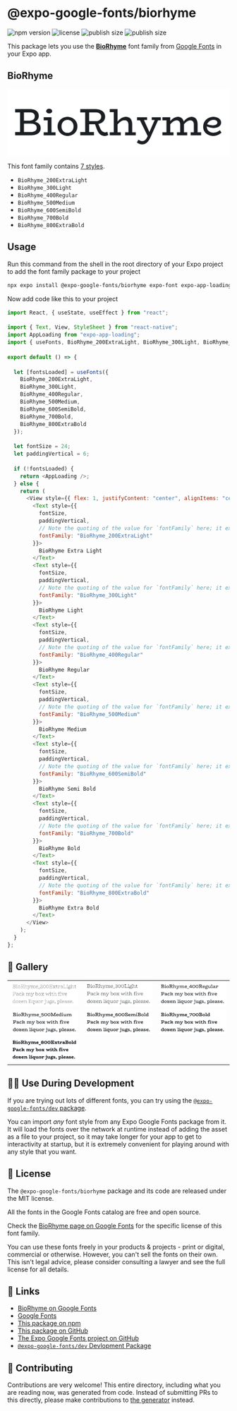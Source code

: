 # @expo-google-fonts/biorhyme

![npm version](https://flat.badgen.net/npm/v/@expo-google-fonts/biorhyme)
![license](https://flat.badgen.net/github/license/expo/google-fonts)
![publish size](https://flat.badgen.net/packagephobia/install/@expo-google-fonts/biorhyme)
![publish size](https://flat.badgen.net/packagephobia/publish/@expo-google-fonts/biorhyme)

This package lets you use the [**BioRhyme**](https://fonts.google.com/specimen/BioRhyme) font family from [Google Fonts](https://fonts.google.com/) in your Expo app.

## BioRhyme

![BioRhyme](./font-family.png)

This font family contains [7 styles](#-gallery).

- `BioRhyme_200ExtraLight`
- `BioRhyme_300Light`
- `BioRhyme_400Regular`
- `BioRhyme_500Medium`
- `BioRhyme_600SemiBold`
- `BioRhyme_700Bold`
- `BioRhyme_800ExtraBold`

## Usage

Run this command from the shell in the root directory of your Expo project to add the font family package to your project

```sh
npx expo install @expo-google-fonts/biorhyme expo-font expo-app-loading
```

Now add code like this to your project

```js
import React, { useState, useEffect } from "react";

import { Text, View, StyleSheet } from "react-native";
import AppLoading from "expo-app-loading";
import { useFonts, BioRhyme_200ExtraLight, BioRhyme_300Light, BioRhyme_400Regular, BioRhyme_500Medium, BioRhyme_600SemiBold, BioRhyme_700Bold, BioRhyme_800ExtraBold } from '@expo-google-fonts/biorhyme';

export default () => {

  let [fontsLoaded] = useFonts({
    BioRhyme_200ExtraLight, 
    BioRhyme_300Light, 
    BioRhyme_400Regular, 
    BioRhyme_500Medium, 
    BioRhyme_600SemiBold, 
    BioRhyme_700Bold, 
    BioRhyme_800ExtraBold
  });

  let fontSize = 24;
  let paddingVertical = 6;

  if (!fontsLoaded) {
    return <AppLoading />;
  } else {
    return (
      <View style={{ flex: 1, justifyContent: "center", alignItems: "center" }}>
        <Text style={{
          fontSize,
          paddingVertical,
          // Note the quoting of the value for `fontFamily` here; it expects a string!
          fontFamily: "BioRhyme_200ExtraLight"
        }}>
          BioRhyme Extra Light
        </Text>
        <Text style={{
          fontSize,
          paddingVertical,
          // Note the quoting of the value for `fontFamily` here; it expects a string!
          fontFamily: "BioRhyme_300Light"
        }}>
          BioRhyme Light
        </Text>
        <Text style={{
          fontSize,
          paddingVertical,
          // Note the quoting of the value for `fontFamily` here; it expects a string!
          fontFamily: "BioRhyme_400Regular"
        }}>
          BioRhyme Regular
        </Text>
        <Text style={{
          fontSize,
          paddingVertical,
          // Note the quoting of the value for `fontFamily` here; it expects a string!
          fontFamily: "BioRhyme_500Medium"
        }}>
          BioRhyme Medium
        </Text>
        <Text style={{
          fontSize,
          paddingVertical,
          // Note the quoting of the value for `fontFamily` here; it expects a string!
          fontFamily: "BioRhyme_600SemiBold"
        }}>
          BioRhyme Semi Bold
        </Text>
        <Text style={{
          fontSize,
          paddingVertical,
          // Note the quoting of the value for `fontFamily` here; it expects a string!
          fontFamily: "BioRhyme_700Bold"
        }}>
          BioRhyme Bold
        </Text>
        <Text style={{
          fontSize,
          paddingVertical,
          // Note the quoting of the value for `fontFamily` here; it expects a string!
          fontFamily: "BioRhyme_800ExtraBold"
        }}>
          BioRhyme Extra Bold
        </Text>
      </View>
    );
  }
};
```

## 🔡 Gallery


||||
|-|-|-|
|![BioRhyme_200ExtraLight](./BioRhyme_200ExtraLight.ttf.png)|![BioRhyme_300Light](./BioRhyme_300Light.ttf.png)|![BioRhyme_400Regular](./BioRhyme_400Regular.ttf.png)||
|![BioRhyme_500Medium](./BioRhyme_500Medium.ttf.png)|![BioRhyme_600SemiBold](./BioRhyme_600SemiBold.ttf.png)|![BioRhyme_700Bold](./BioRhyme_700Bold.ttf.png)||
|![BioRhyme_800ExtraBold](./BioRhyme_800ExtraBold.ttf.png)||||


## 👩‍💻 Use During Development

If you are trying out lots of different fonts, you can try using the [`@expo-google-fonts/dev` package](https://github.com/expo/google-fonts/tree/master/font-packages/dev#readme).

You can import _any_ font style from any Expo Google Fonts package from it. It will load the fonts over the network at runtime instead of adding the asset as a file to your project, so it may take longer for your app to get to interactivity at startup, but it is extremely convenient for playing around with any style that you want.


## 📖 License

The `@expo-google-fonts/biorhyme` package and its code are released under the MIT license.

All the fonts in the Google Fonts catalog are free and open source.

Check the [BioRhyme page on Google Fonts](https://fonts.google.com/specimen/BioRhyme) for the specific license of this font family.

You can use these fonts freely in your products & projects - print or digital, commercial or otherwise. However, you can't sell the fonts on their own. This isn't legal advice, please consider consulting a lawyer and see the full license for all details.

## 🔗 Links

- [BioRhyme on Google Fonts](https://fonts.google.com/specimen/BioRhyme)
- [Google Fonts](https://fonts.google.com/)
- [This package on npm](https://www.npmjs.com/package/@expo-google-fonts/biorhyme)
- [This package on GitHub](https://github.com/expo/google-fonts/tree/master/font-packages/biorhyme)
- [The Expo Google Fonts project on GitHub](https://github.com/expo/google-fonts)
- [`@expo-google-fonts/dev` Devlopment Package](https://github.com/expo/google-fonts/tree/master/font-packages/dev)

## 🤝 Contributing

Contributions are very welcome! This entire directory, including what you are reading now, was generated from code. Instead of submitting PRs to this directly, please make contributions to [the generator](https://github.com/expo/google-fonts/tree/master/packages/generator) instead.
